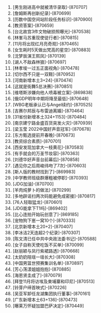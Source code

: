 
1. [男生刚进高中就被清华录取]-[870707]
1. [詹姆斯再创新纪录]-[870699]
1. [历数中国空间站阶段任务标识]-[870900]
1. [教资答案]-[870659]
1. [台北故宫3件文物破损照曝光]-[870538]
1. [林峯马苏重现使徒行者]-[870815]
1. [11月将出现红月亮奇观]-[870465]
1. [女生耗时5天做出梵高的星空]-[870883]
1. [沈梦辰演王熙凤]-[870139]
1. [湖人不敌森林狼]-[870697]
1. [林孝埈一过五正面视角]-[870478]
1. [切尔西不只是一双鞋]-[870952]
1. [河南新增本土3+24]-[870474]
1. [这就是街舞5总决赛]-[870851]
1. [维塔斯涉嫌向他人喷毒被立案]-[869838]
1. [俄GDP明年中期将降至最低]-[870648]
1. [WBG老板承认已与Angel续约]-[870525]
1. [吉赛尔邦辰与布雷迪离婚]-[870464]
1. [31省份新增本土324+1153]-[870484]
1. [南京建宁路金盛百货突发火灾]-[870939]
1. [梁玉莹 2022中国好声音冠军]-[870678]
1. [东方甄选提前开春晚]-[870673]
1. [教资综合素质]-[870701]
1. [西安发现加拿大一枝黄花]-[870583]
1. [有手就会的万圣节妆容]-[870363]
1. [刘德华好声音台前幕后]-[870858]
1. [遇见你之后周峻纬吻了7次]-[870603]
1. [斯人版的教材找到了]-[869983]
1. [中学教师班级群爆粗被停职]-[870393]
1. [JDG加油]-[870700]
1. [羊肉炖萝卜的做法]-[870299]
1. [多地辟谣扫两次码能避免成密接]-[870817]
1. [76人轻取猛龙]-[870601]
1. [JDG能拿下T1吗]-[869402]
1. [比心连拍开始玩创意了]-[869185]
1. [宠物狗下崽一窝10个]-[870333]
1. [北京新增本土20+2]-[870407]
1. [李冰洁2天连超2个纪录]-[870307]
1. [陈文清已任中共中央政法委书记]-[870588]
1. [女子自称天使吃饭不买单]-[870099]
1. [赵丽颖与凤行紫裙路透]-[870668]
1. [太奶奶陪瑶一瑶长大]-[870308]
1. [中国男篮世预赛集训名单]-[870897]
1. [芳心荡漾姐姐抱抱]-[870885]
1. [海恩贤圭成了]-[870079]
1. [拜登11月将访埃及柬埔寨和印尼]-[870513]
1. [铃芽户缔首映式]-[870226]
1. [吴亚军卸任龙湖集团执行董事]-[870161]
1. [广东新增本土63+136]-[870473]
1. [曝莱万怀疑加盟巴萨决定]-[870449]